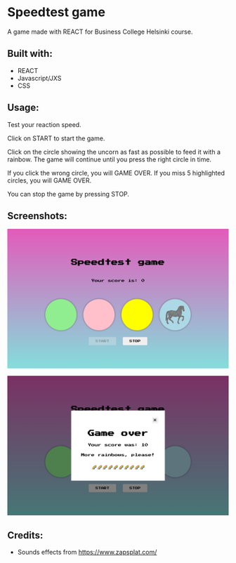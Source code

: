 # Speedtest game
A game made with REACT for Business College Helsinki course.

## Built with:
- REACT
- Javascript/JXS
- CSS

## Usage:
Test your reaction speed.

Click on START to start the game.

Click on the circle showing the uncorn as fast as possible to feed it with a rainbow. The game will continue until you press the right circle in time.

If you click the wrong circle, you will GAME OVER.
If you miss 5 highlighted circles, you will GAME OVER.

You can stop the game by pressing STOP.


## Screenshots:

![screenshot of the single page application](screenshot.png?raw=true "Screenshot of the single page application")

![screenshot of the single page application](screenshotGameOver.png?raw=true "Screenshot of the single page application")


  ## Credits:

  - Sounds effects from https://www.zapsplat.com/
